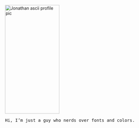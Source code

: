   <picture>
    <source media="(prefers-color-scheme: dark)" srcset="https://github.com/user-attachments/assets/23b1df27-9c1f-49ef-b83e-d3be60e537a7">
    <img alt="Jonathan ascii profile pic" width="180" height="360" src="https://github.com/user-attachments/assets/739779de-75e1-4e9a-8be1-3b79f5ace030" alt="ascii_image_light">
  </picture>

<pre>Hi, I’m just a guy who nerds over fonts and colors.</pre>
